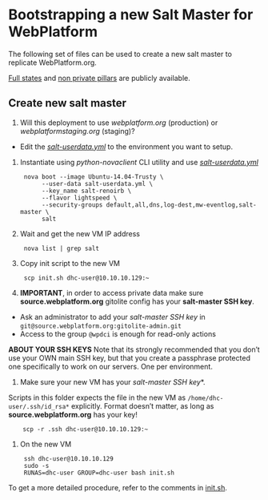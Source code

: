 # Bootstrapping a new Salt Master for WebPlatform

The following set of files can be used to create a new salt master to replicate WebPlatform.org.

[Full states][wpd-salt-states] and [non private pillars][wpd-salt-pillars] are publicly available.

  [wpd-salt-states]: https://github.com/webplatform/salt-states
  [wpd-salt-pillars]: https://github.com/webplatform/salt-pillars

## Create new salt master

1. Will this deployment to use *webplatform.org* (production) or *webplatformstaging.org* (staging)?

 * Edit the *[salt-userdata.yml](./salt-userdata.yml)* to the environment you want to setup.

1. Instantiate using *python-novaclient* CLI utility and use *[salt-userdata.yml](./salt-userdata.yml)*

        nova boot --image Ubuntu-14.04-Trusty \
             --user-data salt-userdata.yml \
             --key_name salt-renoirb \
             --flavor lightspeed \
             --security-groups default,all,dns,log-dest,mw-eventlog,salt-master \
             salt

1. Wait and get the new VM IP address

        nova list | grep salt

1. Copy init script to the new VM

        scp init.sh dhc-user@10.10.10.129:~

1. **IMPORTANT**, in order to access private data make sure **source.webplatform.org** gitolite config has your **salt-master SSH key**.

  * Ask an administrator to add your *salt-master SSH key* in `git@source.webplatform.org:gitolite-admin.git`
  * Access to the group `@wpdci` is enough for read-only actions

  **ABOUT YOUR SSH KEYS** Note that its strongly recommended that you don’t use your OWN main SSH key,
  but that you create a passphrase protected one specifically to work on our servers.
  One per environment.

1. Make sure your new VM has your *salt-master SSH key**.

  Scripts in this folder expects the file in the new VM as `/home/dhc-user/.ssh/id_rsa*` explicitly.
  Format  doesn’t matter, as long as **source.webplatform.org** has your key!

        scp -r .ssh dhc-user@10.10.10.129:~

1. On the new VM

        ssh dhc-user@10.10.10.129
        sudo -s
        RUNAS=dhc-user GROUP=dhc-user bash init.sh

  To get a more detailed procedure, refer to the comments in [init.sh](./init.sh).

